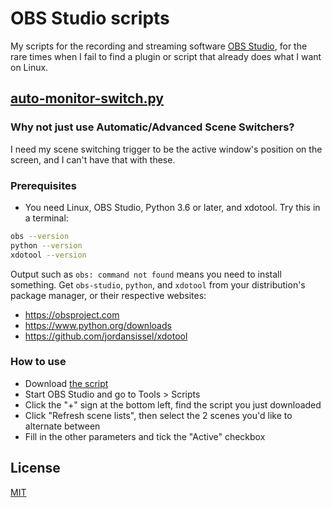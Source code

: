 # OBS Studio scripts
My scripts for the recording and streaming software [OBS
Studio](https://github.com/obsproject/obs-studio), for the rare times when I
fail to find a plugin or script that already does what I want on Linux.

## [auto-monitor-switch.py](./auto-monitor-switch.py)
### Why not just use Automatic/Advanced Scene Switchers?
I need my scene switching trigger to be the active window's position on the
screen, and I can't have that with these.

### Prerequisites
- You need Linux, OBS Studio, Python 3.6 or later, and xdotool.  Try this in a terminal:
```bash
obs --version
python --version
xdotool --version
```
Output such as `obs: command not found` means you need to install something.
Get `obs-studio`, `python`, and `xdotool` from your distribution's package
manager, or their respective websites:
- https://obsproject.com
- https://www.python.org/downloads
- https://github.com/jordansissel/xdotool

### How to use

- Download [the script](./auto-monitor-switch.py)
- Start OBS Studio and go to Tools > Scripts
- Click the "+" sign at the bottom left, find the script you just downloaded
- Click "Refresh scene lists", then select the 2 scenes you'd like to alternate
  between
- Fill in the other parameters and tick the "Active" checkbox


## License

[MIT](./LICENSE)

